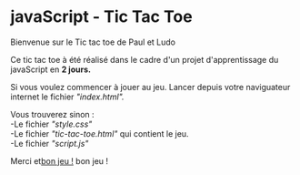 # javaScript - Tic Tac Toe
Bienvenue sur le Tic tac toe de Paul et Ludo 

Ce tic tac toe à été réalisé dans le cadre d'un projet d'apprentissage du javaScript en <strong>2 jours.</strong>

Si vous voulez commencer à jouer au jeu. Lancer depuis votre naviguateur internet le fichier <em>"index.html".</em>

Vous trouverez sinon :
<br/>
-Le fichier <em>"style.css"</em>
<br/>
-Le fichier <em>"tic-tac-toe.html"</em> qui contient le jeu.
<br/>
-Le fichier <em>"script.js"</em> 
<br/>

Merci et<span style="text-decoration: underline;">bon jeu !</span>
bon jeu !
